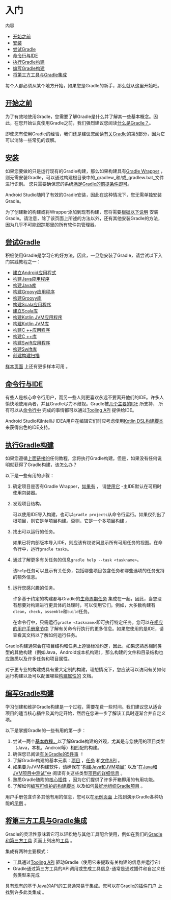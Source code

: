 # 入门

内容

* [开始之前](#开始之前)
* [安装](#安装)
* [尝试Gradle](#尝试Gradle)
* [命令行与IDE](#命令行与IDE)
* [执行Gradle构建](#执行Gradle构建)
* [编写Gradle构建](#编写Gradle构建)
* [将第三方工具与Gradle集成](#将第三方工具与Gradle集成)

每个人都必须从某个地方开始，如果您是Gradle的新手，那么就从这里开始吧。

## [开始之前](#开始之前)

为了有效地使用Gradle，您需要了解Gradle是什么并了解其一些基本概念。因此，在您开始认真使用Gradle之前，我们强烈建议您阅读[什么是Gradle？](what_is_gradle.html)。

即使您有使用Gradle的经验，我们还是建议您阅读[有关Gradle](what_is_gradle.html)的第[5](what_is_gradle.html#five_things)部分，因为它可以消除一些常见的误解。

## [安装](#安装)

如果您要做的只是运行现有的Gradle构建，那么如果构建具有[Gradle Wrapper](/md/gradle_wrapper.md#gradle_wrapper) ，则无需安装Gradle，可以通过构建根目录中的_gradlew_和/或_gradlew.bat_文件进行识别。
您只需要确保您的系统[满足Gradle的前提条件即可](installation.html#sec:prerequisites)。

Android Studio随附了有效的Gradle安装，因此在这种情况下，您无需单独安装Gradle。

为了创建新的构建或将Wrapper添加到现有构建，您将需要[根据以下说明](/md/安装Gradle.md#installation) 安装Gradle。请注意，除了该页面上所述的方法以外，还有其他安装Gradle的方法，因为几乎不可能跟踪那里的所有软件包管理器。

## [尝试Gradle](#尝试Gradle)

积极使用Gradle是学习它的好方法，因此，一旦您安装了Gradle，请尝试以下入门实践教程之一：

  * [建立Android应用程式](https://docs.gradle.org/6.7.1/samples/sample_building_android_apps.html)
  * [构建Java应用程序](https://docs.gradle.org/6.7.1/samples/sample_building_java_applications.html)
  * [构建Java库](https://docs.gradle.org/6.7.1/samples/sample_building_java_libraries.html)
  * [构建Groovy应用程序](https://docs.gradle.org/6.7.1/samples/sample_building_groovy_applications.html)
  * [构建Groovy库](https://docs.gradle.org/6.7.1/samples/sample_building_groovy_libraries.html)
  * [构建Scala应用程序](https://docs.gradle.org/6.7.1/samples/sample_building_scala_applications.html)
  * [建立Scala库](https://docs.gradle.org/6.7.1/samples/sample_building_scala_libraries.html)
  * [构建Kotlin JVM应用程序](https://docs.gradle.org/6.7.1/samples/sample_building_kotlin_applications.html)
  * [构建Kotlin JVM库](https://docs.gradle.org/6.7.1/samples/sample_building_kotlin_libraries.html)
  * [构建C ++应用程序](https://docs.gradle.org/6.7.1/samples/sample_building_cpp_applications.html)
  * [构建C ++库](https://docs.gradle.org/6.7.1/samples/sample_building_cpp_libraries.html)
  * [构建Swift应用程序](https://docs.gradle.org/6.7.1/samples/sample_building_swift_applications.html)
  * [构建Swift库](https://docs.gradle.org/6.7.1/samples/sample_building_swift_libraries.html)
  * [创建构建扫描](https://scans.gradle.com/)

[样本页面](https://docs.gradle.org/6.7.1/samples/index.html) 上还有更多样本可用 。

## [命令行与IDE](#命令行与IDE)

有些人是核心命令行用户，而另一些人则更喜欢永远不要离开他们的IDE。许多人愉快地使用两者，并且Gradle尽力不歧视。Gradle被[几个主要的IDE](/md/Gradle和第三方工具.md#集成开发环境) 所支持，
所有可以从[命令行中](/md/命令行界面.md#command_line_interface)
完成的事情都可以通过[Tooling API](/md/Gradle和第三方工具.md#使用Tooling%20API嵌入Gradle) 提供给IDE。

Android Studio和IntelliJ IDEA用户在编辑它们时应考虑使用[Kotlin DSL构建脚本](https://docs.gradle.org/6.7.1/userguide/kotlin_dsl.html#kotlin_dsl) 来获得出色的IDE支持。

## [执行Gradle构建](#执行Gradle构建)

如果您遵循[上面链接的](#尝试Gradle)任何教程，您将执行Gradle构建。但是，如果没有任何说明就获得了Gradle构建，该怎么办？

以下是一些有用的步骤：

1.  确定项目是否有Gradle Wrapper，[如果有](/md/gradle_wrapper.md#使用Gradle%20Wrap) ，
请[使用它](/md/gradle_wrapper.md#使用Gradle%20Wrap) \-主IDE默认在可用时使用包装器。
2.  发现项目结构。  

    可以使用IDE导入构建，也可以`gradle projects`从命令行运行。如果仅列出了根项目，则它是单项目构建。否则，它是一个[多项目构建](/md/执行多项目构建.md#intro_multi_project_builds) 。
3.  找出可以运行的任务。  

    如果已将内部版本导入IDE，则应该有权访问显示所有可用任务的视图。在命令行中，运行`gradle tasks`。
4.  通过了解更多有关任务的信息`gradle help --task <taskname>`。  

    该`help`任务可以显示有关任务，包括哪些项目包含任务和哪些选项的任务支持的额外信息。
5.  运行您感兴趣的任务。  

    许多基于约定的构建都与Gradle的[生命周期任务](https://docs.gradle.org/6.7.1/userguide/base_plugin.html#sec:base_tasks) 集成在一起，因此，当您没有想要对构建进行更具体的处理时，可以使用它们。例如，大多数构建有`clean`，`check`，`assemble`和`build`任务。

    在命令行中，只需运行`gradle <taskname>`即可执行特定任务。您可以在[相应的用户手册章节中](/md/命令行界面.md#command_line_interface) 了解有关命令行执行的更多信息。如果您使用的是IDE，请查看其文档以了解如何运行任务。

Gradle构建通常会在项目结构和任务上遵循标准约定，因此，如果您熟悉相同类型的其他构建（例如Java，Android或本机构建），那么构建的文件和目录结构也应熟悉以及许多任务和项目属性。

对于更专业的构建或具有重大定制的构建，理想情况下，您应该可以访问有关如何运行构建以及可以配置哪些[构建属性的](/md/Gradle环境搭建.md#build_environment) 文档。

## [编写Gradle构建](#编写Gradle构建)

学习创建和维护Gradle构建是一个过程，需要花费一些时间。我们建议您从适合项目的适当核心插件及其约定开始，然后在您进一步了解该工具时逐渐合并自定义项。

以下是掌握Gradle的一些有用的第一步：

1.  尝试一两个[基本教程，](#尝试Gradle)以了解Gradle构建的外观，尤其是与您使用的项目类型（Java，本机，Android等）相匹配的构建。
2.  确保您已阅读[有关Gradle的5件事](/md/什么是Gradle.md#您需要了解有关Gradle的五件事) ！
3. 了解Gradle构建的基本元素：[项目](/md/构建脚本基础.md#projects（项目）与tasks（任务）) ，[任务](/md/处理任务.md#more_about_tasks) 和[文件API](/md/编写构建脚本.md#working_with_files) 。
4. 如果要为JVM构建软件，请确保在“[构建Java和JVM项目”](/md/构建Java和JVM项目.md#building_java_projects) 以及“[在Java和JVM项目中测试”中](/md/在Java和JVM项目中进行测试.md#java_testing) 阅读有关这些类型[项目的详细信息](/md/在Java和JVM项目中进行测试.md#java_testing) 。
5. 熟悉Gradle随附的[核心插件](/md/插件参考.md#plugin_reference) ，因为它们提供了许多开箱即用的有用功能。
6. 了解如何[编写可维护的构建脚本](/md/创作可维护版本的最佳实践.md#authoring_maintainable_build_scripts) 以及如何[最好地组织Gradle项目](/md/组织Gradle项目.md#organizing_gradle_projects) 。

用户手册包含许多其他有用的信息，您可以在[示例页面](https://docs.gradle.org/6.7.1/samples/index.html) 上找到演示Gradle各种功能的[示例](https://docs.gradle.org/6.7.1/samples/index.html) 。


## [将第三方工具与Gradle集成](#将第三方工具与Gradle集成)

Gradle的灵活性意味着它可以轻松地与其他工具配合使用，例如在我们的[Gradle和第三方工具](/md/Gradle和第三方工具.md#third_party_integration)
页面上列出的[工具](/md/Gradle和第三方工具.md#third_party_integration) 。

集成有两种主要模式：

* 工具通过[Tooling API](/md/Gradle和第三方工具.md#使用Tooling%20API嵌入Gradle) 驱动Gradle（使用它来提取有关构建的信息并运行它）
* Gradle通过第三方工具的API调用或生成工具信息-通常是通过插件和自定义任务类型来完成

具有现有的基于Java的API的工具通常易于集成。您可以在Gradle的[插件门户](https://plugins.gradle.org/) 上找到许多此类集成 。
